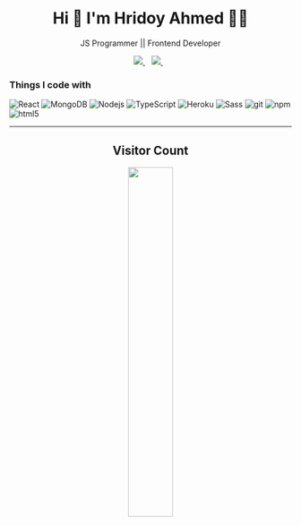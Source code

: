 <h1 align='center'>
  Hi 👋 I'm Hridoy Ahmed 👨‍💻
</h1>

<p align='center'>
  JS Programmer || Frontend Developer
</p>

<p align='center'>
  
  <a href="https://www.linkedin.com/in/hridoy-ahmed-48a67a143/?lipi=urn%3Ali%3Apage%3Ad_flagship3_feed%3Bvm2kI%2BY9SXejBHm64NwYcg%3D%3D">
    <img src="https://img.shields.io/badge/linkedin-%230077B5.svg?&style=for-the-badge&logo=linkedin&logoColor=white" />
  </a>&nbsp;&nbsp;
  <a href="https://web.facebook.com/profile.php?id=100026579570575">
    <img src="https://www.google.com/search?q=facebook+img&sxsrf=AOaemvK2BrMCk6ZjNA_uOtKJlM4k836yTQ:1638021438472&tbm=isch&source=iu&ictx=1&fir=eSZWZPUruLZj3M%252CQanOc4elti2_UM%252C_%253BGeaYTVK5kDJCIM%252CFive2moVwMpjLM%252C_%253BgqLkxLXZ0Q8DsM%252CLBP7VRQasbRz6M%252C_%253Bs3PpmWDpMZUKlM%252CQanOc4elti2_UM%252C_%253BxRGOl0V1AE8PvM%252CjY1OaY8jpVDolM%252C_%253Bu3TX9sW6HQa1PM%252CLBP7VRQasbRz6M%252C_%253BzFoz1wrgvmpKBM%252CFive2moVwMpjLM%252C_%253BCAFtk7QdT0WfyM%252Cg8ywKQ5yASc9sM%252C_%253BnHUHWnt4eWWYMM%252Cg8ywKQ5yASc9sM%252C_%253BpX5BnVPIMBmGMM%252CQ5w7yUb33rzhHM%252C_%253BkGvnzSd_e0IqmM%252CLBP7VRQasbRz6M%252C_%253B7D9xB1iNWD2ciM%252Cv97ksSL-7u-WfM%252C_%253B6EVbkXfOvF55RM%252CrPftkE3_y6_GNM%252C_%253BU5eW9G8McQnaZM%252C2HWlbCp1xquQxM%252C_&vet=1&usg=AI4_-kR6Q1JALGYViBW3I45g6myc_J4Rig&sa=X&ved=2ahUKEwjRyeWv2bj0AhVhlNgFHWFvCXEQ9QF6BAgKEAE#imgrc=7D9xB1iNWD2ciM" />        
  </a>&nbsp;&nbsp;
  
</p>

<h3>Things I code with</h3>
<p>
  <img alt="React" src="https://img.shields.io/badge/-React-45b8d8?style=flat-square&logo=react&logoColor=white" />
 <img alt="MongoDB" src="https://img.shields.io/badge/-MongoDB-13aa52?style=flat-square&logo=mongodb&logoColor=white" />
  <img alt="Nodejs" src="https://img.shields.io/badge/-Nodejs-43853d?style=flat-square&logo=Node.js&logoColor=white" />
  <img alt="TypeScript" src="https://img.shields.io/badge/-TypeScript-007ACC?style=flat-square&logo=typescript&logoColor=white" />
  <img alt="Heroku" src="https://img.shields.io/badge/-Heroku-430098?style=flat-square&logo=heroku&logoColor=white" />
  <img alt="Sass" src="https://img.shields.io/badge/-Sass-CC6699?style=flat-square&logo=sass&logoColor=white" />
  <img alt="git" src="https://img.shields.io/badge/-Git-F05032?style=flat-square&logo=git&logoColor=white" />
  <img alt="npm" src="https://img.shields.io/badge/-NPM-CB3837?style=flat-square&logo=npm&logoColor=white" />
  <img alt="html5" src="https://img.shields.io/badge/-HTML5-E34F26?style=flat-square&logo=html5&logoColor=white" />
</p>

---

<h2 align="center">Visitor Count</h2>
<p align="center">
  <img align="center" alt="" width="40%" src="https://profile-counter.glitch.me/soykot2910/count.svg" />
</p>
